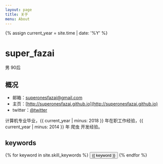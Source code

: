 ```yaml
---
layout: page
title: 关于
menu: About
---
```

{% assign current_year = site.time | date: '%Y' %}

super_fazai
===
男 90后

## 概况

- 邮箱：superonesfazai@gmail.com
- 主页：[http://superonesfazai.github.io](http://superonesfazai.github.io)
- twitter：[@twitter](http://twitter.com)

计算机专业毕业，{{ current_year | minus: 2018 }} 年在职工作经验，{{ current_year | minus: 2014 }} 年 爬虫 开发经验。

## keywords
<div class="btn-inline">
{% for keyword in site.skill_keywords %} <button class="btn btn-outline" type="button">{{ keyword }}</button> {% endfor %}
</div>
